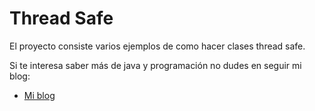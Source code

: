 ﻿Thread Safe
======

El proyecto consiste varios ejemplos de como hacer clases thread safe.

Si te interesa saber más de java y programación no dudes en seguir mi blog:

* [Mi blog]

[Mi blog]:http://tirandolineasdecodigo.blogspot.com.es/